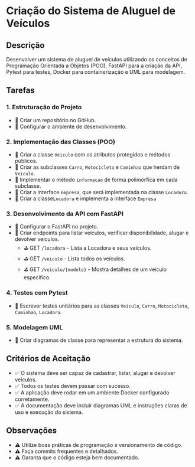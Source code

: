 # Criação do Sistema de Aluguel de Veículos

## Descrição
Desenvolver um sistema de aluguel de veículos utilizando os conceitos de Programação Orientada a Objetos (POO), FastAPI para a criação da API, Pytest para testes, Docker para containerização e UML para modelagem.

## Tarefas

### 1. Estruturação do Projeto
- 📝 Criar um repositório no GitHub.
- 📝 Configurar o ambiente de desenvolvimento.

### 2. Implementação das Classes (POO)
- 📝 Criar a classe `Veiculo` com os atributos protegidos e métodos públicos.
- 📝 Criar as subclasses `Carro`, `Motocicleta` e `Caminhao` que herdam de `Veiculo`.
- 📝 Implementar o método `informacao` de forma polimórfica em cada subclasse.
- 📝 Criar a Interface `Empresa`, que será implementada na classe `Locadora`.
- 📝 Criar a classe`Locadora` e implementa a interface `Empresa`

### 3. Desenvolvimento da API com FastAPI
- 📝 Configurar o FastAPI no projeto.
- 📝 Criar endpoints para listar veículos, verificar disponibilidade, alugar e devolver veículos.
    - ⛳ GET `/locadora` - Lista a Locadora e seus veículos.
    - ⛳ GET `/veiculo` - Lista todos os veículos.
    - ⛳ GET `/veiculo/{modelo}` - Mostra detalhes de um veículo específico.

### 4. Testes com Pytest
- 📝 Escrever testes unitários para as classes `Veiculo`, `Carro`, `Motocicleta`, `Caminhao`, `Locadora`.

### 5. Modelagem UML
- 📝 Criar diagramas de classe para representar a estrutura do sistema.

## Critérios de Aceitação
- ✅ O sistema deve ser capaz de cadastrar, listar, alugar e devolver veículos.
- ✅ Todos os testes devem passar com sucesso.
- ✅ A aplicação deve rodar em um ambiente Docker configurado corretamente.
- ✅ A documentação deve incluir diagramas UML e instruções claras de uso e execução do sistema.

## Observações
- ⚠️ Utilize boas práticas de programação e versionamento de código.
- ⚠️ Faça commits frequentes e detalhados.
- ⚠️ Garanta que o código esteja bem documentado.